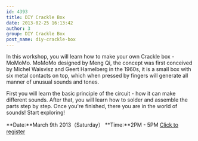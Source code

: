 ```yaml
---
id: 4393
title: DIY Crackle Box
date: 2013-02-25 16:13:42
author: 3
group: DIY Crackle Box
post_name: diy-crackle-box
---
```


In this workshop, you will learn how to make your own Crackle box - MoMoMo. MoMoMo designed by Meng Qi, the concept was first conceived by Michel Waisvisz and Geert Hamelberg in the 1960s, it is a small box with six metal contacts on top, which when pressed by fingers will generate all manner of unusual sounds and tones.

First you will learn the basic principle of the circuit - how it can make different sounds. After that, you will learn how to solder and assemble the parts step by step. Once you're finished, there you are in the world of sounds! Start exploring!

**Date:**March 9th 2013（Saturday）
**Time:**2PM - 5PM
[Click to register](http://xinchejian.com/event2/?ee=166)